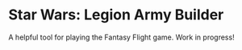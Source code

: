 # Star Wars: Legion Army Builder

A helpful tool for playing the Fantasy Flight game. Work in progress!